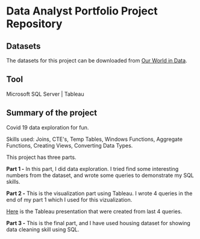 # Data Analyst Portfolio Project Repository

## Datasets
The datasets for this project can be downloaded from [Our World in Data](https://ourworldindata.org/covid-deaths).

## Tool
Microsoft SQL Server | Tableau

## Summary of the project
Covid 19 data exploration for fun.

Skills used: Joins, CTE's, Temp Tables, Windows Functions, Aggregate Functions, Creating Views, Converting Data Types.

This project has three parts.

**Part 1 -** In this part, I did data exploration. I tried find some interesting numbers from the dataset, and wrote some queries to demonstrate my SQL skills.

**Part 2 -** This is the visualization part using Tableau. I wrote 4 queries in the end of my part 1 which I used for this vizualization. 

[Here](https://public.tableau.com/app/profile/arif.shahriar/viz/PortfolioProject-CovidDashboard/Dashboard1?publish=yes) is the Tableau presentation that were created from last 4 queries.

**Part 3 -** This is the final part, and I have used housing dataset for showing data cleaning skill using SQL.
